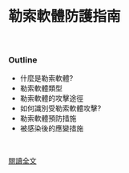 # 勒索軟體防護指南

<!--more-->
<!--455-->
<br>

### Outline
* 什麼是勒索軟體?
* 勒索軟體類型
* 勒索軟體的攻擊途徑
* 如何識別受勒索軟體攻擊?
* 勒索軟體預防措施
* 被感染後的應變措施

<br>

[閱讀全文](https://www.twcert.org.tw/tw/cp-14-4843-7060c-1.html)


